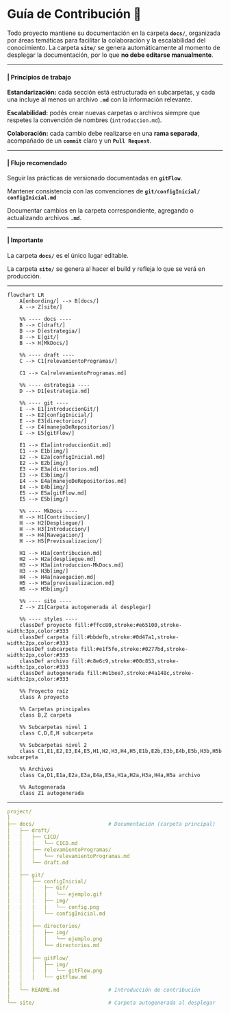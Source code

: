 # Guía de Contribución 🚀

Todo proyecto mantiene su documentación en la carpeta **`docs/`**, organizada por áreas temáticas para facilitar la colaboración y la escalabilidad del conocimiento.
La carpeta **`site/`** se genera automáticamente al momento de desplegar la documentación, por lo que **no debe editarse manualmente**.

---
#### | **Principios de trabajo**

**Estandarización:** cada sección está estructurada en subcarpetas, y cada una incluye al menos un archivo **`.md`** con la información relevante.

**Escalabilidad:** podés crear nuevas carpetas o archivos siempre que respetes la convención de nombres (`introduccion.md`).

**Colaboración:** cada cambio debe realizarse en una **rama separada**, acompañado de un **`commit`** claro y un **`Pull Request`**.

--- 

#### | **Flujo recomendado**

Seguir las prácticas de versionado documentadas en **`gitFlow`**.

Mantener consistencia con las convenciones de **`git/configInicial/
configInicial.md`**

Documentar cambios en la carpeta correspondiente, agregando o actualizando archivos **`.md`**.

---

#### | **Importante**

La carpeta **`docs/`** es el único lugar editable.

La carpeta **`site/`** se genera al hacer el build y refleja lo que se verá en producción.

---

```mermaid
flowchart LR
    A[onbording/] --> B[docs/]
    A --> Z[site/]
    
    %% ---- docs ----
    B --> C[draft/]
    B --> D[estrategia/]
    B --> E[git/]
    B --> H[MkDocs/]
    
    %% ---- draft ----
    C --> C1[relevamientoProgramas/]
    
    C1 --> Ca[relevamientoProgramas.md]
    
    %% ---- estrategia ----
    D --> D1[estrategia.md]
    
    %% ---- git ----
    E --> E1[introduccionGit/]
    E --> E2[configInicial/]
    E --> E3[directorios/]
    E --> E4[manejoDeRepositorios/]
    E --> E5[gitFlow/]

    E1 --> E1a[introduccionGit.md]
    E1 --> E1b[img/]
    E2 --> E2a[configInicial.md]
    E2 --> E2b[img/]
    E3 --> E3a[directorios.md]
    E3 --> E3b[img/]
    E4 --> E4a[manejoDeRepositorios.md]
    E4 --> E4b[img/]
    E5 --> E5a[gitFlow.md]
    E5 --> E5b[img/]
    
    %% ---- MkDocs ----
    H --> H1[Contribucion/]
    H --> H2[Despliegue/]
    H --> H3[Introduccion/]
    H --> H4[Navegacion/]
    H --> H5[Previsualizacion/]
    
    H1 --> H1a[contribucion.md]
    H2 --> H2a[despliegue.md]
    H3 --> H3a[introduccion-MkDocs.md]
    H3 --> H3b[img/]
    H4 --> H4a[navegacion.md]
    H5 --> H5a[previsualizacion.md]
    H5 --> H5b[img/]
    
    %% ---- site ----
    Z --> Z1[Carpeta autogenerada al desplegar]
    
    %% ---- styles ----
    classDef proyecto fill:#ffcc80,stroke:#e65100,stroke-width:3px,color:#333
    classDef carpeta fill:#bbdefb,stroke:#0d47a1,stroke-width:2px,color:#333
    classDef subcarpeta fill:#e1f5fe,stroke:#0277bd,stroke-width:2px,color:#333
    classDef archivo fill:#c8e6c9,stroke:#00c853,stroke-width:1px,color:#333
    classDef autogenerada fill:#e1bee7,stroke:#4a148c,stroke-width:2px,color:#333
    
    %% Proyecto raíz
    class A proyecto
    
    %% Carpetas principales
    class B,Z carpeta
    
    %% Subcarpetas nivel 1
    class C,D,E,H subcarpeta
    
    %% Subcarpetas nivel 2
    class C1,E1,E2,E3,E4,E5,H1,H2,H3,H4,H5,E1b,E2b,E3b,E4b,E5b,H3b,H5b subcarpeta
    
    %% Archivos
    class Ca,D1,E1a,E2a,E3a,E4a,E5a,H1a,H2a,H3a,H4a,H5a archivo
    
    %% Autogenerada
    class Z1 autogenerada
```

---

```yaml
project/
│
├── docs/                        # Documentación (carpeta principal)
│   ├── draft/
│   │   ├── CICD/
│   │   │   └── CICD.md
│   │   ├── relevamientoProgramas/
│   │   │   └── relevamientoProgramas.md
│   │   └── draft.md
│   │
│   ├── git/
│   │   ├── configInicial/
│   │   │   ├── Gif/
│   │   │   │   └── ejemplo.gif
│   │   │   ├── img/
│   │   │   │   └── config.png
│   │   │   └── configInicial.md
│   │   │
│   │   ├── directorios/
│   │   │   ├── img/
│   │   │   │   └── ejemplo.png
│   │   │   └── directorios.md
│   │   │
│   │   ├── gitFlow/
│   │   │   ├── img/
│   │   │   │   └── gitFlow.png
│   │   │   └── gitFlow.md
│   │
│   └── README.md                # Introducción de contribución
│
└── site/                        # Carpeta autogenerada al desplegar
```